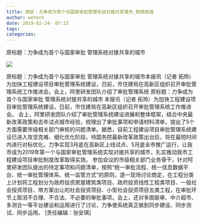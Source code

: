 ```yaml
---
title: 西安：力争成为首个与国家审批管理系统对接共享城市_陕西频道
author: wetech
date: 2019-02-24- 07:13
tags: 
categories: 
---
```

原标题：力争成为首个与国家审批 管理系统对接共享的城市
<!-- more -->
                
<img align="center" border="0" src="http://p2.ifengimg.com/a/2016/0810/204c433878d5cf9size1_w16_h16.png" />
                
            
原标题：力争成为首个与国家审批 管理系统对接共享的城市本报讯（记者 拓玲）为加快工程建设项目审批管理系统建设，日前，市住建局在高新区组织召开审批管理系统工作推进会。会上，阿里研发团队介绍了审批管理系统
原标题：力争成为首个与国家审批 管理系统对接共享的城市
本报讯（记者 拓玲）为加快工程建设项目审批管理系统建设，日前，市住建局在高新区组织召开审批管理系统工作推进会。
会上，阿里研发团队介绍了审批管理系统建设进展和整体框架，结合中央最新改革政策和去年试点城市经验，梳理出了审批事项和申请材料清单，提出了5个方面需要市级相关部门审核的问题清单。据悉，目前工程建设项目审批管理系统建设已进入攻坚克难、细化优化阶段，待国务院最新改革政策出台后，将在最短时间内进行对标优化，力争实现3月底在高新区上线试点、5月底全市推广运行，让我市成为2019年第一个与国家审批管理系统实现对接共享的城市，扎实推动我市工程建设项目审批制度改革取得实效。
参加会议的市级相关部门业务骨干，针对阿里研发团队提出的待定事项和问题清单，按照“统一审批流程、统一信息数据平台、统一审批管理体系、统一监管方式”的原则，逐一现场讨论商定，在工程分类上计划将工程划分为政府投资房屋建筑类项目、政府投资线性工程类项目、一般社会投资项目、带方案出让的社会投资项目、小型社会投资项目五类工程，在审批环节上取消不合理、不合法、不必要的审批事项。会上，还对多图联审、中介超市、多测合一等平台建设和运用进行了讨论，力争使系统真正做到同步建设、同步测试、同步运用。
[责任编辑：张安琪]
            

